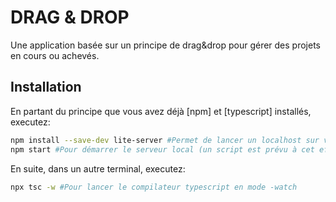# DRAG & DROP

Une application basée sur un principe de drag&drop pour gérer des projets en cours ou achevés.

## Installation

En partant du principe que vous avez déjà [npm] et [typescript] installés, executez:

```bash
npm install --save-dev lite-server #Permet de lancer un localhost sur votre machine
npm start #Pour démarrer le serveur local (un script est prévu à cet effet dans package.json)
```

En suite, dans un autre terminal, executez:

```bash
npx tsc -w #Pour lancer le compilateur typescript en mode -watch
```
